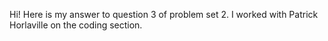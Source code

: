 Hi! Here is my answer to question 3 of problem set 2. I worked with Patrick Horlaville on the coding section. 

